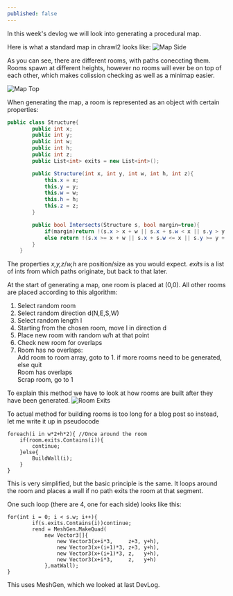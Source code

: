 ```yaml
---
published: false
---
```


In this week's devlog we will look into generating a procedural map.

<!--excerpt-->

Here is what a standard map in chrawl2 looks like:
![Map Side]()

As you can see, there are different rooms, with paths coneccting them. Rooms spawn at different heights, however no rooms will ever be on top of each other, which makes colission checking as well as a minimap easier. 

![Map Top]()

When generating the map, a room is represented as an object with certain properties:
```c#
public class Structure{
		public int x;
		public int y;
		public int w;
		public int h;
		public int z;
		public List<int> exits = new List<int>();

		public Structure(int x, int y, int w, int h, int z){
			this.x = x;
			this.y = y;
			this.w = w;
			this.h = h;
			this.z = z;
		}

		public bool Intersects(Structure s, bool margin=true){
			if(margin)return !(s.x > x + w || s.x + s.w < x || s.y > y + h || s.y + s.h < y);
			else return !(s.x >= x + w || s.x + s.w <= x || s.y >= y + h || s.y + s.h <= y);
		}
	}
```
The properties *x,y,z*/*w,h* are position/size as you would expect. *exits* is a list of 
ints from which paths originate, but back to that later.

At the start of generating a map, one room is placed at (0,0). All other rooms are placed according to this algorithm:

1. Select random room
2. Select random direction d(N,E,S,W)
3. Select random length l
4. Starting from the chosen room, move l in direction d
5. Place new room with random w/h at that point
6. Check new room for overlaps
7. Room has no overlaps:<br>
	Add room to room array, goto to 1. if more rooms need to be generated, else quit<br>
   Room has overlaps<br>
    Scrap room, go to 1<br>


To explain this method we have to look at how rooms are built after they have been generated.
![Room Exits]()

To actual method for building rooms is too long for a blog post so instead, let me write it up in pseudocode

```
foreach(i in w*2+h*2){ //Once around the room
	if(room.exits.Contains(i)){
    	continue;
    }else{
    	BuildWall(i);
    }
}
```

This is very simplified, but the basic principle is the same. It loops around the room and places a wall if no path exits the room at that segment.

One such loop (there are 4, one for each side) looks like this:
```
for(int i = 0; i < s.w; i++){
		if(s.exits.Contains(i))continue;
		rend = MeshGen.MakeQuad(
			new Vector3[]{
				new Vector3(x+i*3,     z+3, y+h),
				new Vector3(x+(i+1)*3, z+3, y+h),
				new Vector3(x+(i+1)*3, z,   y+h),
				new Vector3(x+i*3,     z,   y+h)
			},matWall);
}
```

This uses MeshGen, which we looked at last DevLog. 